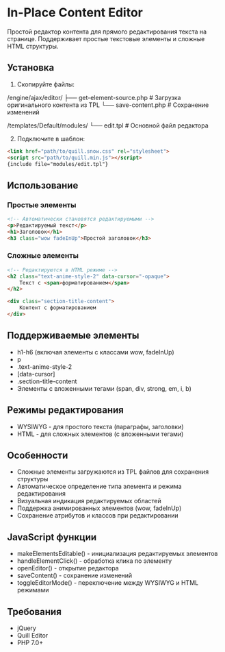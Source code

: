 # In-Place Content Editor

Простой редактор контента для прямого редактирования текста на странице. Поддерживает простые текстовые элементы и сложные HTML структуры.

## Установка

1. Скопируйте файлы:

/engine/ajax/editor/
├── get-element-source.php   # Загрузка оригинального контента из TPL
└── save-content.php        # Сохранение изменений

/templates/Default/modules/
└── edit.tpl               # Основной файл редактора

2. Подключите в шаблон:

```html
<link href="path/to/quill.snow.css" rel="stylesheet">
<script src="path/to/quill.min.js"></script>
{include file="modules/edit.tpl"}
```

## Использование

### Простые элементы
```html
<!-- Автоматически становятся редактируемыми -->
<p>Редактируемый текст</p>
<h1>Заголовок</h1>
<h3 class="wow fadeInUp">Простой заголовок</h3>
```

### Сложные элементы
```html
<!-- Редактируются в HTML режиме -->
<h2 class="text-anime-style-2" data-cursor="-opaque">
    Текст с <span>форматированием</span>
</h2>

<div class="section-title-content">
    Контент с форматированием
</div>
```

## Поддерживаемые элементы
- h1-h6 (включая элементы с классами wow, fadeInUp)
- p
- .text-anime-style-2
- [data-cursor]
- .section-title-content
- Элементы с вложенными тегами (span, div, strong, em, i, b)

## Режимы редактирования
- WYSIWYG - для простого текста (параграфы, заголовки)
- HTML - для сложных элементов (с вложенными тегами)

## Особенности
- Сложные элементы загружаются из TPL файлов для сохранения структуры
- Автоматическое определение типа элемента и режима редактирования
- Визуальная индикация редактируемых областей
- Поддержка анимированных элементов (wow, fadeInUp)
- Сохранение атрибутов и классов при редактировании

## JavaScript функции
- makeElementsEditable() - инициализация редактируемых элементов
- handleElementClick() - обработка клика по элементу
- openEditor() - открытие редактора
- saveContent() - сохранение изменений
- toggleEditorMode() - переключение между WYSIWYG и HTML режимами

## Требования
- jQuery
- Quill Editor
- PHP 7.0+
